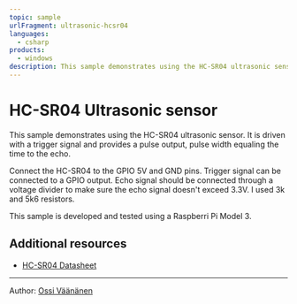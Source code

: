 ```yaml
---
topic: sample
urlFragment: ultrasonic-hcsr04
languages:
  - csharp
products:
  - windows
description: This sample demonstrates using the HC-SR04 ultrasonic sensor.
---
```


# HC-SR04 Ultrasonic sensor

This sample demonstrates using the HC-SR04 ultrasonic sensor. It is driven with a trigger signal
and provides a pulse output, pulse width equaling the time to the echo.

Connect the HC-SR04 to the GPIO 5V and GND pins. Trigger signal can be connected to a GPIO output.
Echo signal should be connected through a voltage divider to make sure the echo signal doesn't exceed
3.3V. I used 3k and 5k6 resistors.

This sample is developed and tested using a Raspberri Pi Model 3.

## Additional resources
* [HC-SR04 Datasheet](https://cdn.sparkfun.com/assets/b/3/0/b/a/DGCH-RED_datasheet.pdf)

---

Author: [Ossi Väänänen](https://github.com/oh6hay/)

